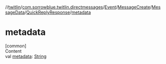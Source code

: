 //[twitlin](../../../../../index.md)/[com.sorrowblue.twitlin.directmessages](../../../../index.md)/[Event](../../../index.md)/[MessageCreate](../../index.md)/[MessageData](../index.md)/[QuickReplyResponse](index.md)/[metadata](metadata.md)



# metadata  
[common]  
Content  
val [metadata](metadata.md): [String](https://kotlinlang.org/api/latest/jvm/stdlib/kotlin/-string/index.html)  



